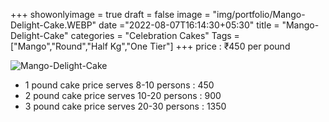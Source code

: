+++
showonlyimage = true
draft = false
image = "img/portfolio/Mango-Delight-Cake.WEBP"
date ="2022-08-07T16:14:30+05:30"
title = "Mango-Delight-Cake"
categories = "Celebration Cakes"
Tags = ["Mango","Round","Half Kg","One Tier"]
+++
price : ₹450 per pound
<!--more-->
![Mango-Delight-Cake](/img/portfolio/Mango-Delight-Cake.WEBP)
* 1 pound cake price serves 8-10 persons : 450
* 2 pound cake price serves 10-20 persons : 900
* 3 pound cake price serves 20-30 persons : 1350
